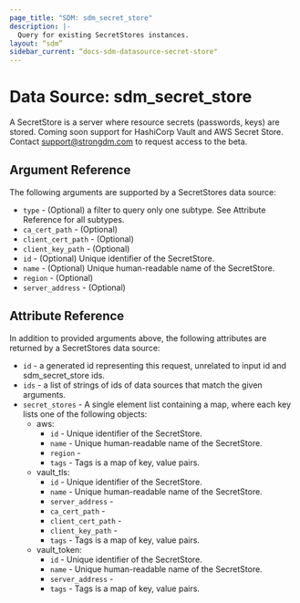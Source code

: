 ```yaml
---
page_title: "SDM: sdm_secret_store"
description: |-
  Query for existing SecretStores instances.
layout: “sdm”
sidebar_current: “docs-sdm-datasource-secret-store"
---
```

# Data Source: sdm_secret_store

A SecretStore is a server where resource secrets (passwords, keys) are stored. 
 Coming soon support for HashiCorp Vault and AWS Secret Store. Contact support@strongdm.com to request access to the beta.
## Argument Reference
The following arguments are supported by a SecretStores data source:
* `type` - (Optional) a filter to query only one subtype. See Attribute Reference for all subtypes.
* `ca_cert_path` - (Optional) 
* `client_cert_path` - (Optional) 
* `client_key_path` - (Optional) 
* `id` - (Optional) Unique identifier of the SecretStore.
* `name` - (Optional) Unique human-readable name of the SecretStore.
* `region` - (Optional) 
* `server_address` - (Optional) 
## Attribute Reference
In addition to provided arguments above, the following attributes are returned by a SecretStores data source:
* `id` - a generated id representing this request, unrelated to input id and sdm_secret_store ids.
* `ids` - a list of strings of ids of data sources that match the given arguments.
* `secret_stores` - A single element list containing a map, where each key lists one of the following objects:
	* aws:
		* `id` - Unique identifier of the SecretStore.
		* `name` - Unique human-readable name of the SecretStore.
		* `region` - 
		* `tags` - Tags is a map of key, value pairs.
	* vault_tls:
		* `id` - Unique identifier of the SecretStore.
		* `name` - Unique human-readable name of the SecretStore.
		* `server_address` - 
		* `ca_cert_path` - 
		* `client_cert_path` - 
		* `client_key_path` - 
		* `tags` - Tags is a map of key, value pairs.
	* vault_token:
		* `id` - Unique identifier of the SecretStore.
		* `name` - Unique human-readable name of the SecretStore.
		* `server_address` - 
		* `tags` - Tags is a map of key, value pairs.
